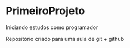 # PrimeiroProjeto
 Iniciando estudos como programador

Repositório criado para uma aula de git + github